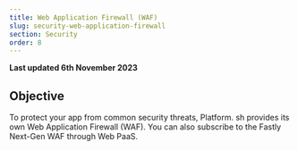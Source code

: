 ```yaml
---
title: Web Application Firewall (WAF)
slug: security-web-application-firewall
section: Security
order: 8
---
```


**Last updated 6th November 2023**



## Objective  

To protect your app from common security threats,
Platform. sh provides its own Web Application Firewall (WAF).
You can also subscribe to the Fastly Next-Gen WAF through Web PaaS.
